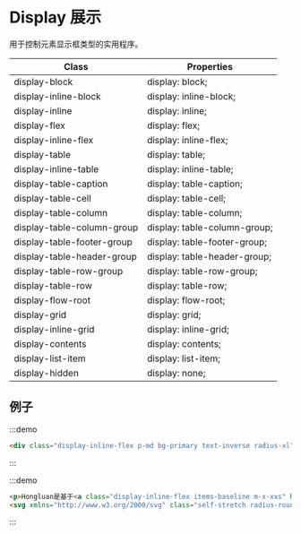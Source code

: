 # Display 展示

用于控制元素显示框类型的实用程序。

<div class="scrollable max-h-xl m-t-md">

| Class              | Properties                   |
| ------------------ | ---------------------------- |
| display-block              | display: block;              |
| display-inline-block       | display: inline-block;       |
| display-inline             | display: inline;             |
| display-flex               | display: flex;               |
| display-inline-flex        | display: inline-flex;        |
| display-table              | display: table;              |
| display-inline-table       | display: inline-table;       |
| display-table-caption      | display: table-caption;      |
| display-table-cell         | display: table-cell;         |
| display-table-column       | display: table-column;       |
| display-table-column-group | display: table-column-group; |
| display-table-footer-group | display: table-footer-group; |
| display-table-header-group | display: table-header-group; |
| display-table-row-group    | display: table-row-group;    |
| display-table-row          | display: table-row;          |
| display-flow-root          | display: flow-root;          |
| display-grid               | display: grid;               |
| display-inline-grid        | display: inline-grid;        |
| display-contents           | display: contents;           |
| display-list-item          | display: list-item;          |
| display-hidden             | display: none;               |

</div>


## 例子
:::demo
```html
<div class="display-inline-flex p-md bg-primary text-inverse radius-xl">Hello, world!</div>
```
:::


:::demo
```html
<p>Hongluan是基于<a class="display-inline-flex items-baseline m-x-xxs" href="">
<svg xmlns="http://www.w3.org/2000/svg" class="self-stretch radius-round m-l-xxs m-r-xxs" style="width: calc(var(--xxs) * 5); height: calc(var(--xxs) * 5)" viewBox="0 0 512 499.36" role="img"><path fill="currentColor" fill-rule="evenodd" d="M256 0C114.64 0 0 114.61 0 256c0 113.09 73.34 209 175.08 242.9 12.8 2.35 17.47-5.56 17.47-12.34 0-6.08-.22-22.18-.35-43.54-71.2 15.49-86.2-34.34-86.2-34.34-11.64-29.57-28.42-37.45-28.42-37.45-23.27-15.84 1.73-15.55 1.73-15.55 25.69 1.81 39.21 26.38 39.21 26.38 22.84 39.12 59.92 27.82 74.5 21.27 2.33-16.54 8.94-27.82 16.25-34.22-56.84-6.43-116.6-28.43-116.6-126.49 0-27.95 10-50.8 26.35-68.69-2.63-6.48-11.42-32.5 2.51-67.75 0 0 21.49-6.88 70.4 26.24a242.65 242.65 0 0 1 128.18 0c48.87-33.13 70.33-26.24 70.33-26.24 14 35.25 5.18 61.27 2.55 67.75 16.41 17.9 26.31 40.75 26.31 68.69 0 98.35-59.85 120-116.88 126.32 9.19 7.9 17.38 23.53 17.38 47.41 0 34.22-.31 61.83-.31 70.23 0 6.85 4.61 14.81 17.6 12.31C438.72 464.97 512 369.08 512 256.02 512 114.62 397.37 0 256 0z"></path></svg>Vue3</a> 开发的一套响应式、高可控的前端框架。</p>
```
:::